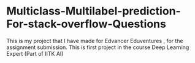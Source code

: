 # Multiclass-Multilabel-prediction-For-stack-overflow-Questions
This is my project that I have made for Edvancer Eduventures , for the assignment submission. This is first project in the course Deep Learning Expert (Part of IITK AI) 

